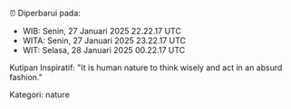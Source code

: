 ⏰ Diperbarui pada:
- WIB: Senin, 27 Januari 2025 22.22.17 UTC
- WITA: Senin, 27 Januari 2025 23.22.17 UTC
- WIT: Selasa, 28 Januari 2025 00.22.17 UTC

Kutipan Inspiratif:
"It is human nature to think wisely and act in an absurd fashion."


Kategori: nature

